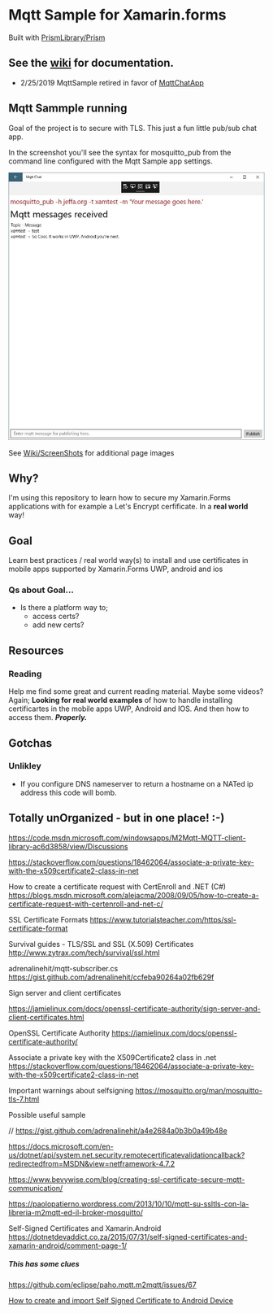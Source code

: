 # Mqtt Sample for Xamarin.forms
Built with [PrismLibrary/Prism](https://github.com/PrismLibrary/Prism)
## See the [wiki](https://github.com/jhalbrecht/XamarinFormsMqttSample/wiki) for documentation.

* 2/25/2019 MqttSample retired in favor of [MqttChatApp](https://github.com/jhalbrecht/XamarinFormsMqttSample/tree/master/MqttChatApp)

## Mqtt Sammple running
Goal of the project is to secure with TLS. This just a fun little pub/sub chat app. 

In the screenshot you'll see the syntax for mosquitto_pub from the command line configured with the Mqtt Sample app settings.

![](images/XamrinFormsMqttUwpChatApp.JPG)



See [Wiki/ScreenShots](https://github.com/jhalbrecht/XamarinFormsMqttSample/wiki/ScreenShots) for additional page images


## Why?
I'm using this repository to learn how to secure my Xamarin.Forms applications with for example a Let's Encrypt cerfificate. In a **real world** way!

## Goal
Learn best practices / real world way(s) to install and use certificates in mobile apps supported by Xamarin.Forms UWP, android and ios
### Qs about Goal...

* Is there a platform way to;
  - access certs?
  - add new certs?

## Resources

### Reading
Help me find some great and current reading material. Maybe some videos? Again; **Looking for real world examples** of how to handle installing certificartes in 
the mobile apps UWP, Android and IOS. And then how to access them. **_Properly._**

## Gotchas
### Unlikley 
- If you configure DNS nameserver to return a hostname on a NATed ip address this code will bomb.

## Totally unOrganized - but in one place! :-)

https://code.msdn.microsoft.com/windowsapps/M2Mqtt-MQTT-client-library-ac6d3858/view/Discussions

https://stackoverflow.com/questions/18462064/associate-a-private-key-with-the-x509certificate2-class-in-net

How to create a certificate request with CertEnroll and .NET (C#)
https://blogs.msdn.microsoft.com/alejacma/2008/09/05/how-to-create-a-certificate-request-with-certenroll-and-net-c/

SSL Certificate Formats
https://www.tutorialsteacher.com/https/ssl-certificate-format

Survival guides - TLS/SSL and SSL (X.509) Certificates
http://www.zytrax.com/tech/survival/ssl.html


adrenalinehit/mqtt-subscriber.cs
https://gist.github.com/adrenalinehit/ccfeba90264a02fb629f

Sign server and client certificates

https://jamielinux.com/docs/openssl-certificate-authority/sign-server-and-client-certificates.html

OpenSSL Certificate Authority
https://jamielinux.com/docs/openssl-certificate-authority/

Associate a private key with the X509Certificate2 class in .net
https://stackoverflow.com/questions/18462064/associate-a-private-key-with-the-x509certificate2-class-in-net

Important warnings about selfsigning
https://mosquitto.org/man/mosquitto-tls-7.html

Possible useful sample

// https://gist.github.com/adrenalinehit/a4e2684a0b3b0a49b48e


https://docs.microsoft.com/en-us/dotnet/api/system.net.security.remotecertificatevalidationcallback?redirectedfrom=MSDN&view=netframework-4.7.2
     
https://www.bevywise.com/blog/creating-ssl-certificate-secure-mqtt-communication/

https://paolopatierno.wordpress.com/2013/10/10/mqtt-su-ssltls-con-la-libreria-m2mqtt-ed-il-broker-mosquitto/

Self-Signed Certificates and Xamarin.Android
https://dotnetdevaddict.co.za/2015/07/31/self-signed-certificates-and-xamarin-android/comment-page-1/

##### This has some clues

https://github.com/eclipse/paho.mqtt.m2mqtt/issues/67

[How to create and import Self Signed Certificate to Android Device](https://aboutssl.org/how-to-create-and-import-self-signed-certificate-to-android-device/)
